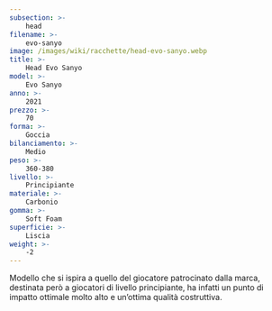 ```yaml
---
subsection: >-
    head
filename: >-
    evo-sanyo
image: /images/wiki/racchette/head-evo-sanyo.webp
title: >-
    Head Evo Sanyo
model: >-
    Evo Sanyo
anno: >-
    2021
prezzo: >-
    70
forma: >-
    Goccia
bilanciamento: >-
    Medio
peso: >-
    360-380
livello: >-
    Principiante
materiale: >-
    Carbonio
gomma: >-
    Soft Foam
superficie: >-
    Liscia
weight: >-
    -2
---
```

Modello che si ispira a quello del giocatore patrocinato dalla marca, destinata però a giocatori di livello principiante, ha infatti un punto di impatto ottimale molto alto e un’ottima qualità costruttiva.